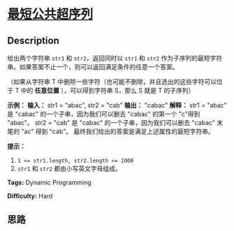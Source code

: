 # [最短公共超序列][title]

## Description

给出两个字符串 `str1` 和 `str2`，返回同时以 `str1` 和 `str2`
作为子序列的最短字符串。如果答案不止一个，则可以返回满足条件的任意一个答案。

（如果从字符串 T 中删除一些字符（也可能不删除，并且选出的这些字符可以位于 T 中的  **任意位置** ），可以得到字符串 S，那么 S 就是 T
的子序列）



**示例：**
            **输入：** str1 = "abac", str2 = "cab"    **输出：** "cabac"    **解释：**    str1 = "abac" 是 "cabac" 的一个子串，因为我们可以删去 "cabac" 的第一个 "c"得到 "abac"。     str2 = "cab" 是 "cabac" 的一个子串，因为我们可以删去 "cabac" 末尾的 "ac" 得到 "cab"。    最终我们给出的答案是满足上述属性的最短字符串。    



**提示：**

  1. `1 <= str1.length, str2.length <= 1000`
  2. `str1` 和 `str2` 都由小写英文字母组成。


**Tags:** Dynamic Programming

**Difficulty:** Hard

## 思路

[title]: https://leetcode-cn.com/problems/shortest-common-supersequence

